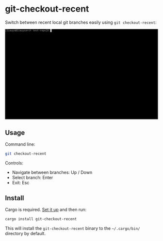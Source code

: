 # git-checkout-recent

Switch between recent local git branches easily using `git checkout-recent`:

![Demo](/images/demo.gif)

## Usage

Command line:
```bash
git checkout-recent
```

Controls:
* Navigate between branches: Up / Down
* Select branch: Enter
* Exit: Esc

## Install
Cargo is required. [Set it up](https://www.rust-lang.org/tools/install) and then run:

```bash
cargo install git-checkout-recent
```

This will install the `git-checkout-recent` binary to the `~/.cargo/bin/`
directory by default.
